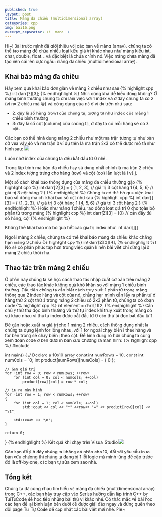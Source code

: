 ```yaml
---
published: true
layout: post
title: Mảng đa chiều (multidimensional array)
categories: cpp
img: bai16.png
excerpt_separator: <!--more-->
---
```

Hi~! Bài trước mình đã giới thiệu với các bạn về mảng (array), chúng ta có thể tạo mảng để chứa nhiều loại kiểu giá trị khác nhau như mảng kiểu int, char, double, float... và đặc biệt là chứa chính nó. Việc mảng chứa mảng đã tạo nên cái tên cực ngầu: mảng đa chiều (multidimensional array).
## Khai báo mảng đa chiều
Hãy xem qua khai báo đơn giản về mảng 2 chiều như sau
{% highlight cpp %}
	int darr[2][3];
{% endhighlight %}
Nhìn cũng khá dễ hiểu đúng không? Ở mảng bình thường chúng ta chỉ làm việc  với 1 index và ở đây chúng ta có 2 (vì nó 2 chiều mà 😀) và công dụng của nó ở ví dụ trên như sau:
- 2: đây là số hàng (row) của chúng ta, tương tự như index của mảng 1 chiều bình thường
- 3: đây là số cột (column) của chúng ta, ở đây ta có mỗi hàng sẽ có 3 cột.

Các bạn có thể hình dung mảng 2 chiều như một ma trận tương tự như bàn cờ vua vậy đó và ma trận ở ví dụ trên là ma trận 2x3 có thể được mô tả như hình sau:
![](https://4.bp.blogspot.com/-o7xkJGrY2bc/XH-Sa4TnMzI/AAAAAAAAAhc/7wHgqcF8GcAgUq3xsN4KB5ZPmLQMczp_QCK4BGAYYCw/s1600/bai_5.2.PNG)
<div class="alert alert-info">
Luôn nhớ index của chúng ta đều bắt đầu từ 0 nhé.
</div>

Trong lập trình ma trận đa chiều hay sử dụng nhất chính là ma trận 2 chiều và 2 index tượng trưng cho hàng (row) và cột (col) lần lượt là i và j.

Một số cách khai báo thông dụng của mảng đa chiều thường gặp
{% highlight cpp %}
int darr[2][3] =
{
 {1, 2, 3}, // giá trị 3 cột hàng 1
 {4, 5, 6} // giá trị 3 cột hàng 2
}
{% endhighlight %}
Chúng ta có thể bỏ qua việc khai báo số dòng mà chỉ khai báo số cột như sau
{% highlight cpp %}
int darr[][3] =
{
 {1, 2, 3}, // giá trị 3 cột hàng 1
 {4, 5, 6} // giá trị 3 cột hàng 2
}
{% endhighlight %}
Hoặc như mảng 1 chiều, tạo đồng loạt giá trị 0 cho toàn bộ phần tử trong mảng
{% highlight cpp %}
int darr[2][3] = {0} // cần đầy đủ số hàng, cột
{% endhighlight %}
<div class="alert alert-info">
Không thể khai báo mà bỏ qua hết các giá trị index như: int darr[][]
</div>

Ngoài mảng 2 chiều, chúng ta có thể khai báo mảng đa chiều khác chẳng hạn mảng 3 chiều
{% highlight cpp %}
int darr[2][3][4];
{% endhighlight %}
Nó sẽ có phần phức tạp hơn trong việc quản lí nên bài viết chỉ dừng lại ở mảng 2 chiều thôi nha.
## Thao tác trên mảng 2 chiều
Ở phần này chúng ta sẽ học cách thao tác nhập xuất cơ bản trên mảng 2 chiều, các thao tác khác không quá khó khăn so với mảng 1 chiều bình thường.
Đầu tiên chúng ta cần biết cách truy xuất 1 phần tử trong mảng thông qua 2 index hàng và cột của nó, chẳng hạn mình cần lấy ra phần tử ở hàng thứ 2 cột thứ 3 trong mảng 2 chiều có 2x3 phần tử, chúng ta có đoạn code
{% highlight cpp %}
int element = darr[1][2]
{% endhighlight %}
Cần chú ý thứ thự đọc bình thường và thứ tự index khi truy xuất trong mảng có sự khác nhau vì thứ tự index được bắt đầu từ 0 còn thứ tự đọc bắt đầu từ 1.

Để gán hoặc xuất ra giá trị cho 1 mảng 2 chiều, cách thông dụng nhất là chúng ta dụng lệnh for lồng nhau, với 1 for ngoài chạy biến i theo hàng và for bên trong sẽ chạy biến j theo cột. Để hình dung rõ hơn chúng ta cùng xem đoạn code ở bên dưới in bản cửu chương ra màn hình:
{% highlight cpp %}
#include <iostream>
 
int main()
{
    // Declare a 10x10 array
    const int numRows = 10;
    const int numCols = 10;
    int product[numRows][numCols] = { 0 };
 
    // Gán giá trị
    for (int row = 0; row < numRows; ++row)
        for (int col = 0; col < numCols; ++col)
            product[row][col] = row * col;
 
    // in ra màn hình
    for (int row = 1; row < numRows; ++row)
    {
        for (int col = 1; col < numCols; ++col)
            std::cout << col << "*" <<row<< "=" << product[row][col] << "\t";
 
        std::cout << '\n';
    }
 
    return 0;
}
{% endhighlight %}
Kết quả khi chạy trên Visual Studio
![](https://2.bp.blogspot.com/-5bX8SePCPUg/XH-YrjqqMRI/AAAAAAAAAho/w7j7O-mCxy4Jk2n4ChIsH2cv7FeWh6vAwCK4BGAYYCw/s1600/bai_5.3.PNG)

Các bạn để ý ở đây chúng ta không có nhân cho 10, đối với yêu cầu in ra bản cửu chương thì chúng ta đang bị 1 lỗi logic mà mình từng đề cập trước đó là off-by-one, các bạn tự sửa xem sao nhá.
## Tổng kết
Chúng ta đã cùng nhau tìm hiểu về mảng đa chiều (multidimensional array) trong C++, các bạn hãy truy cập vào Series hướng dẫn lập trình C++ by TuiTuCode để học tiếp những bài thú vị khác nhé.
Có thắc mắc về bài học các bạn để lại bình luận bên dưới để được giải đáp ngay và đừng quên theo dõi page Tui Tự Code để cập nhật các bài viết mới nhé. Pie~
